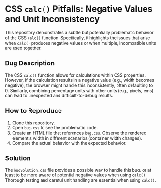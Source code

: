 # CSS `calc()` Pitfalls: Negative Values and Unit Inconsistency

This repository demonstrates a subtle but potentially problematic behavior of the CSS `calc()` function.  Specifically, it highlights the issues that arise when `calc()` produces negative values or when multiple, incompatible units are used together.

## Bug Description
The CSS `calc()` function allows for calculations within CSS properties. However, if the calculation results in a negative value (e.g., width becomes negative), the browser might handle this inconsistently, often defaulting to 0. Similarly, combining percentage units with other units (e.g., pixels, ems) can lead to unexpected and difficult-to-debug results.

## How to Reproduce
1. Clone this repository.
2. Open `bug.css` to see the problematic code.
3. Create an HTML file that references `bug.css`. Observe the rendered element's width in different scenarios (container width changes).
4. Compare the actual behavior with the expected behavior.

## Solution
The `bugSolution.css` file provides a possible way to handle this bug, or at least to be more aware of potential negative values when using `calc()`.  Thorough testing and careful unit handling are essential when using `calc()`.